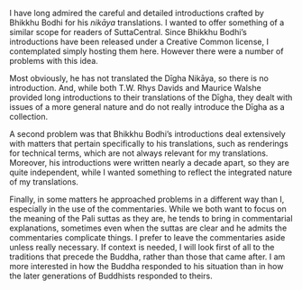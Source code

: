 I have long admired the careful and detailed introductions crafted by Bhikkhu Bodhi for his _nikāya_ translations. I wanted to offer something of a similar scope for readers of SuttaCentral. Since Bhikkhu Bodhi’s introductions have been released under a Creative Common license, I contemplated simply hosting them here. However there were a number of problems with this idea.

Most obviously, he has not translated the Dīgha Nikāya, so there is no introduction. And, while both T.W. Rhys Davids and Maurice Walshe provided long introductions to their translations of the Dīgha, they dealt with issues of a more general nature and do not really introduce the Dīgha as a collection.

A second problem was that Bhikkhu Bodhi’s introductions deal extensively with matters that pertain specifically to his translations, such as renderings for technical terms, which are not always relevant for my translations. Moreover, his introductions were written nearly a decade apart, so they are quite independent, while I wanted something to reflect the integrated nature of my translations.

Finally, in some matters he approached problems in a different way than I, especially in the use of the commentaries. While we both want to focus on the meaning of the Pali suttas as they are, he tends to bring in commentarial explanations, sometimes even when the suttas are clear and he admits the commentaries complicate things. I prefer to leave the commentaries aside unless really necessary. If context is needed, I will look first of all to the traditions that precede the Buddha, rather than those that came after. I am more interested in how the Buddha responded to his situation than in how the later generations of Buddhists responded to theirs.
